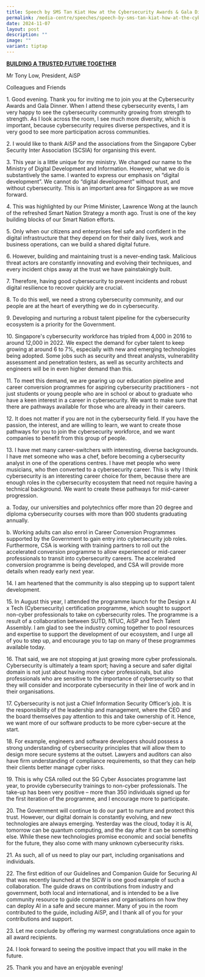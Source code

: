 ```yaml
---
title: Speech by SMS Tan Kiat How at the Cybersecurity Awards & Gala Dinner
permalink: /media-centre/speeches/speech-by-sms-tan-kiat-how-at-the-cybersecurity-awards-gala-dinner/
date: 2024-11-07
layout: post
description: ""
image: ""
variant: tiptap
---
```

<p><strong><u>BUILDING A TRUSTED FUTURE TOGETHER</u></strong>
</p>
<p>Mr Tony Low, President, AiSP</p>
<p>Colleagues and Friends</p>
<p>1. Good evening. Thank you for inviting me to join you at the Cybersecurity
Awards and Gala Dinner. When I attend these cybersecurity events, I am
very happy to see the cybersecurity community growing from strength to
strength. As I look across the room, I see much more diversity, which is
important, because cybersecurity requires diverse perspectives, and it
is very good to see more participation across communities.</p>
<p>2. I would like to thank AiSP and the associations from the Singapore
Cyber Security Inter Association (SCSIA) for organising this event.</p>
<p>3. This year is a little unique for my ministry. We changed our name to
the Ministry of Digital Development and Information. However, what we do
is substantively the same. I wanted to express our emphasis on “digital
development”. We cannot do “digital development” without trust, and without
cybersecurity. This is an important area for Singapore as we move forward.</p>
<p>4. This was highlighted by our Prime Minister, Lawrence Wong at the launch
of the refreshed Smart Nation Strategy a month ago. Trust is one of the
key building blocks of our Smart Nation efforts.</p>
<p>5. Only when our citizens and enterprises feel safe and confident in the
digital infrastructure that they depend on for their daily lives, work
and business operations, can we build a shared digital future.</p>
<p>6. However, building and maintaining trust is a never-ending task. Malicious
threat actors are constantly innovating and evolving their techniques,
and every incident chips away at the trust we have painstakingly built.</p>
<p>7. Therefore, having good cybersecurity to prevent incidents and robust
digital resilience to recover quickly are crucial.</p>
<p>8. To do this well, we need a strong cybersecurity community, and our
people are at the heart of everything we do in cybersecurity.</p>
<p>9. Developing and nurturing a robust talent pipeline for the cybersecurity
ecosystem is a priority for the Government.</p>
<p>10. Singapore's cybersecurity workforce has tripled from 4,000 in 2016
to around 12,000 in 2022. We expect the demand for cyber talent to keep
growing at around 6 to 7%, especially with new and emerging technologies
being adopted. Some jobs such as security and threat analysts, vulnerability
assessment and penetration testers, as well as security architects and
engineers will be in even higher demand than this.</p>
<p>11. To meet this demand, we are gearing up our education pipeline and
career conversion programmes for aspiring cybersecurity practitioners -
not just students or young people who are in school or about to graduate
who have a keen interest in a career in cybersecurity. We want to make
sure that there are pathways available for those who are already in their
careers.</p>
<p>12. It does not matter if you are not in the cybersecurity field. If you
have the passion, the interest, and are willing to learn, we want to create
those pathways for you to join the cybersecurity workforce, and we want
companies to benefit from this group of people.</p>
<p>13. I have met many career-switchers with interesting, diverse backgrounds.
I have met someone who was a chef, before becoming a cybersecurity analyst
in one of the operations centres. I have met people who were musicians,
who then converted to a cybersecurity career. This is why I think cybersecurity
is an interesting career choice for them, because there are enough roles
in the cybersecurity ecosystem that need not require having a technical
background. We want to create these pathways for mid-career progression.</p>
<p>a. Today, our universities and polytechnics offer more than 20 degree
and diploma cybersecurity courses with more than 900 students graduating
annually.</p>
<p>b. Working adults can also enrol in Career Conversion Programmes supported
by the Government to gain entry into cybersecurity job roles. Furthermore,
CSA is working with training partners to roll out the accelerated conversion
programme to allow experienced or mid-career professionals to transit into
cybersecurity careers. The accelerated conversion programme is being developed,
and CSA will provide more details when ready early next year.</p>
<p>14. I am heartened that the community is also stepping up to support talent
development.</p>
<p>15. In August this year, I attended the programme launch for the Design
x AI x Tech (Cybersecurity) certification programme, which sought to support
non-cyber professionals to take on cybersecurity roles. The programme is
a result of a collaboration between SUTD, NTUC, AiSP and Tech Talent Assembly.
I am glad to see the industry coming together to pool resources and expertise
to support the development of our ecosystem, and I urge all of you to step
up, and encourage you to tap on many of these programmes available today.</p>
<p>16. That said, we are not stopping at just growing more cyber professionals.
Cybersecurity is ultimately a team sport; having a secure and safer digital
domain is not just about having more cyber professionals, but also professionals
who are sensitive to the importance of cybersecurity so that they will
consider and incorporate cybersecurity in their line of work and in their
organisations.</p>
<p>17. Cybersecurity is not just a Chief Information Security Officer’s job.
It is the responsibility of the leadership and management, where the CEO
and the board themselves pay attention to this and take ownership of it.
Hence, we want more of our software products to be more cyber-secure at
the start.</p>
<p>18. For example, engineers and software developers should possess a strong
understanding of cybersecurity principles that will allow them to design
more secure systems at the outset. Lawyers and auditors can also have firm
understanding of compliance requirements, so that they can help their clients
better manage cyber risks.</p>
<p>19. This is why CSA rolled out the SG Cyber Associates programme last
year, to provide cybersecurity trainings to non-cyber professionals. The
take-up has been very positive – more than 350 individuals signed up for
the first iteration of the programme, and I encourage more to participate.</p>
<p>20. The Government will continue to do our part to nurture and protect
this trust. However, our digital domain is constantly evolving, and new
technologies are always emerging. Yesterday was the cloud, today it is
AI, tomorrow can be quantum computing, and the day after it can be something
else. While these new technologies promise economic and social benefits
for the future, they also come with many unknown cybersecurity risks.</p>
<p>21. As such, all of us need to play our part, including organisations
and individuals.</p>
<p>22. The first edition of our Guidelines and Companion Guide for Securing
AI that was recently launched at the SICW is one good example of such a
collaboration. The guide draws on contributions from industry and government,
both local and international, and is intended to be a live community resource
to guide companies and organisations on how they can deploy AI in a safe
and secure manner. Many of you in the room contributed to the guide, including
AiSP, and I thank all of you for your contributions and support.</p>
<p>23. Let me conclude by offering my warmest congratulations once again
to all award recipients.</p>
<p>24. I look forward to seeing the positive impact that you will make in
the future.</p>
<p>25. Thank you and have an enjoyable evening!</p>
